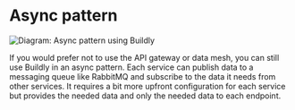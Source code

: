 # Async pattern

![Diagram: Async pattern using Buildly](../_static/images/async-pattern.png)

If you would prefer not to use the API gateway or data mesh, you can still use Buildly in an async pattern. Each service can publish data to a messaging queue like RabbitMQ and subscribe to the data it needs from other services. It requires a bit more upfront configuration for each service but provides the needed data and only the needed data to each endpoint.
